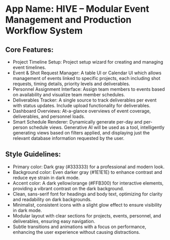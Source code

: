 # **App Name**: HIVE – Modular Event Management and Production Workflow System

## Core Features:

- Project Timeline Setup: Project setup wizard for creating and managing event timelines.
- Event & Shot Request Manager: A table UI or Calendar UI which allows management of events linked to specific projects, each including shot requests, timing details, priority levels and deliverables.
- Personnel Assignment Interface: Assign team members to events based on availability and visualize team member schedules.
- Deliverables Tracker: A single source to track deliverables per event with status updates. Include upload functionality for deliverables.
- Dashboard Overviews: At-a-glance overviews of event coverage, deliverables, and personnel loads.
- Smart Schedule Renderer: Dynamically generate per-day and per-person schedule views. Generative AI will be used as a tool, intelligently generating views based on filters applied, and displaying just the relevant database information requested by the user.

## Style Guidelines:

- Primary color: Dark gray (#333333) for a professional and modern look.
- Background color: Even darker gray (#1E1E1E) to enhance contrast and reduce eye strain in dark mode.
- Accent color: A dark yellow/orange (#FFB300) for interactive elements, providing a vibrant contrast on the dark background.
- Clean, sans-serif font for headings and body text, optimizing for clarity and readability on dark backgrounds.
- Minimalist, consistent icons with a slight glow effect to ensure visibility in dark mode.
- Modular layout with clear sections for projects, events, personnel, and deliverables, ensuring easy navigation.
- Subtle transitions and animations with a focus on performance, enhancing the user experience without causing distractions.